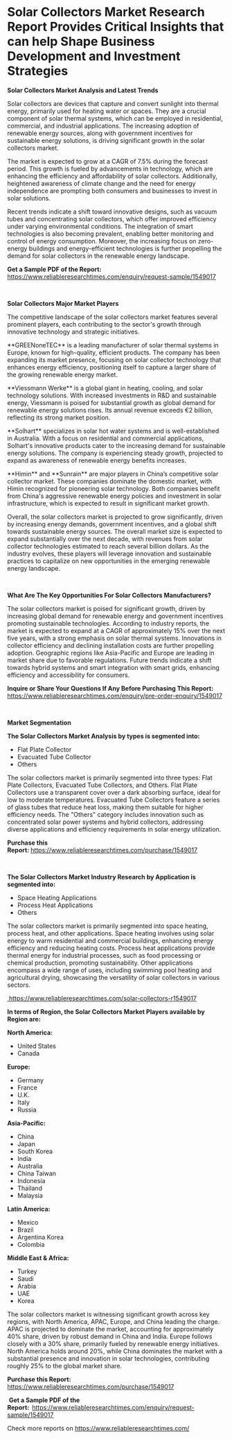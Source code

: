 <p><h1>Solar Collectors Market Research Report Provides Critical Insights that can help Shape Business Development and Investment Strategies</h1></p><p><strong>Solar Collectors Market Analysis and Latest Trends</strong></p>
<p><p>Solar collectors are devices that capture and convert sunlight into thermal energy, primarily used for heating water or spaces. They are a crucial component of solar thermal systems, which can be employed in residential, commercial, and industrial applications. The increasing adoption of renewable energy sources, along with government incentives for sustainable energy solutions, is driving significant growth in the solar collectors market.</p><p>The market is expected to grow at a CAGR of 7.5% during the forecast period. This growth is fueled by advancements in technology, which are enhancing the efficiency and affordability of solar collectors. Additionally, heightened awareness of climate change and the need for energy independence are prompting both consumers and businesses to invest in solar solutions.</p><p>Recent trends indicate a shift toward innovative designs, such as vacuum tubes and concentrating solar collectors, which offer improved efficiency under varying environmental conditions. The integration of smart technologies is also becoming prevalent, enabling better monitoring and control of energy consumption. Moreover, the increasing focus on zero-energy buildings and energy-efficient technologies is further propelling the demand for solar collectors in the renewable energy landscape.</p></p>
<p><strong>Get a Sample PDF of the Report:&nbsp;</strong> <a href="https://www.reliableresearchtimes.com/enquiry/request-sample/1549017?utm_campaign=2646&utm_medium=2&utm_source=Github&utm_content=ia&utm_term=10042025&utm_id=solar-collectors">https://www.reliableresearchtimes.com/enquiry/request-sample/1549017</a></p>
<p>&nbsp;</p>
<p><strong>Solar Collectors Major Market Players</strong></p>
<p><p>The competitive landscape of the solar collectors market features several prominent players, each contributing to the sector's growth through innovative technology and strategic initiatives.</p><p>**GREENoneTEC** is a leading manufacturer of solar thermal systems in Europe, known for high-quality, efficient products. The company has been expanding its market presence, focusing on solar collector technology that enhances energy efficiency, positioning itself to capture a larger share of the growing renewable energy market.</p><p>**Viessmann Werke** is a global giant in heating, cooling, and solar technology solutions. With increased investments in R&D and sustainable energy, Viessmann is poised for substantial growth as global demand for renewable energy solutions rises. Its annual revenue exceeds €2 billion, reflecting its strong market position.</p><p>**Solhart** specializes in solar hot water systems and is well-established in Australia. With a focus on residential and commercial applications, Solhart's innovative products cater to the increasing demand for sustainable energy solutions. The company is experiencing steady growth, projected to expand as awareness of renewable energy benefits increases.</p><p>**Himin** and **Sunrain** are major players in China’s competitive solar collector market. These companies dominate the domestic market, with Himin recognized for pioneering solar technology. Both companies benefit from China's aggressive renewable energy policies and investment in solar infrastructure, which is expected to result in significant market growth.</p><p>Overall, the solar collectors market is projected to grow significantly, driven by increasing energy demands, government incentives, and a global shift towards sustainable energy sources. The overall market size is expected to expand substantially over the next decade, with revenues from solar collector technologies estimated to reach several billion dollars. As the industry evolves, these players will leverage innovation and sustainable practices to capitalize on new opportunities in the emerging renewable energy landscape.</p></p>
<p>&nbsp;</p>
<p><strong>What Are The Key Opportunities For Solar Collectors Manufacturers?</strong></p>
<p><p>The solar collectors market is poised for significant growth, driven by increasing global demand for renewable energy and government incentives promoting sustainable technologies. According to industry reports, the market is expected to expand at a CAGR of approximately 15% over the next five years, with a strong emphasis on solar thermal systems. Innovations in collector efficiency and declining installation costs are further propelling adoption. Geographic regions like Asia-Pacific and Europe are leading in market share due to favorable regulations. Future trends indicate a shift towards hybrid systems and smart integration with smart grids, enhancing efficiency and accessibility for consumers.</p></p>
<p><strong>Inquire or Share Your Questions If Any Before Purchasing This Report:</strong> <a href="https://www.reliableresearchtimes.com/enquiry/pre-order-enquiry/1549017?utm_campaign=2646&utm_medium=2&utm_source=Github&utm_content=ia&utm_term=10042025&utm_id=solar-collectors">https://www.reliableresearchtimes.com/enquiry/pre-order-enquiry/1549017</a></p>
<p>&nbsp;</p>
<p><strong>Market Segmentation</strong></p>
<p><strong>The Solar Collectors Market Analysis by types is segmented into:</strong></p>
<p><ul><li>Flat Plate Collector</li><li>Evacuated Tube Collector</li><li>Others</li></ul></p>
<p><p>The solar collectors market is primarily segmented into three types: Flat Plate Collectors, Evacuated Tube Collectors, and Others. Flat Plate Collectors use a transparent cover over a dark absorbing surface, ideal for low to moderate temperatures. Evacuated Tube Collectors feature a series of glass tubes that reduce heat loss, making them suitable for higher efficiency needs. The "Others" category includes innovation such as concentrated solar power systems and hybrid collectors, addressing diverse applications and efficiency requirements in solar energy utilization.</p></p>
<p><strong>Purchase this Report:&nbsp;</strong><a href="https://www.reliableresearchtimes.com/purchase/1549017?utm_campaign=2646&utm_medium=2&utm_source=Github&utm_content=ia&utm_term=10042025&utm_id=solar-collectors">https://www.reliableresearchtimes.com/purchase/1549017</a></p>
<p>&nbsp;</p>
<p><strong>The Solar Collectors Market Industry Research by Application is segmented into:</strong></p>
<p><ul><li>Space Heating Applications</li><li>Process Heat Applications</li><li>Others</li></ul></p>
<p><p>The solar collectors market is primarily segmented into space heating, process heat, and other applications. Space heating involves using solar energy to warm residential and commercial buildings, enhancing energy efficiency and reducing heating costs. Process heat applications provide thermal energy for industrial processes, such as food processing or chemical production, promoting sustainability. Other applications encompass a wide range of uses, including swimming pool heating and agricultural drying, showcasing the versatility of solar collectors in various sectors.</p></p>
<p><a href="https://www.reliableresearchtimes.com/solar-collectors-r1549017?utm_campaign=2646&utm_medium=2&utm_source=Github&utm_content=ia&utm_term=10042025&utm_id=solar-collectors">&nbsp;https://www.reliableresearchtimes.com/solar-collectors-r1549017</a></p>
<p><strong>In terms of Region, the Solar Collectors Market Players available by Region are:</strong></p>
<p>
    <p> <strong> North America: </strong>
        <ul>
            <li>United States</li>
            <li>Canada</li>
        </ul>
        </p> 
    <p> <strong> Europe: </strong>
        <ul>
            <li>Germany</li>
            <li>France</li>
            <li>U.K.</li>
            <li>Italy</li>
            <li>Russia</li>
        </ul>
        </p> 
    <p> <strong> Asia-Pacific: </strong>
        <ul>
            <li>China</li>
            <li>Japan</li>
            <li>South Korea</li>
            <li>India</li>
            <li>Australia</li>
            <li>China Taiwan</li>
            <li>Indonesia</li>
            <li>Thailand</li>
            <li>Malaysia</li>
        </ul>
        </p> 
    <p> <strong> Latin America: </strong>
        <ul>
            <li>Mexico</li>
            <li>Brazil</li>
            <li>Argentina Korea</li>
            <li>Colombia</li>
        </ul>
        </p> 
    <p> <strong> Middle East & Africa: </strong>
        <ul>
            <li>Turkey</li>
            <li>Saudi</li>
            <li>Arabia</li>
            <li>UAE</li>
            <li>Korea</li>
        </ul>
    </p>
    </p>
<p><p>The solar collectors market is witnessing significant growth across key regions, with North America, APAC, Europe, and China leading the charge. APAC is projected to dominate the market, accounting for approximately 40% share, driven by robust demand in China and India. Europe follows closely with a 30% share, primarily fueled by renewable energy initiatives. North America holds around 20%, while China dominates the market with a substantial presence and innovation in solar technologies, contributing roughly 25% to the global market share.</p></p>
<p><strong>Purchase this Report: </strong><a href="https://www.reliableresearchtimes.com/purchase/1549017?utm_campaign=2646&utm_medium=2&utm_source=Github&utm_content=ia&utm_term=10042025&utm_id=solar-collectors">https://www.reliableresearchtimes.com/purchase/1549017</a></p>
<p>&nbsp;<strong>Get a Sample PDF of the Report:&nbsp;&nbsp;</strong><a href="https://www.reliableresearchtimes.com/enquiry/request-sample/1549017?utm_campaign=2646&utm_medium=2&utm_source=Github&utm_content=ia&utm_term=10042025&utm_id=solar-collectors">https://www.reliableresearchtimes.com/enquiry/request-sample/1549017</a></p>
<p><strong></strong></p>
<p>Check more reports on <a href="https://www.reliableresearchtimes.com/?utm_campaign=2646&utm_medium=2&utm_source=Github&utm_content=ia&utm_term=10042025&utm_id=solar-collectors">https://www.reliableresearchtimes.com/</a></p>